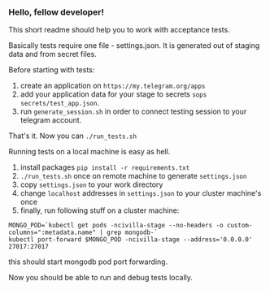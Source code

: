 ### Hello, fellow developer!

This short readme should help you to work with acceptance tests.  

Basically tests require one file - settings.json. It is generated out of staging data
and from secret files.  

Before starting with tests: 
1. create an application on `https://my.telegram.org/apps`
2. add your application data for your stage to secrets `sops secrets/test_app.json`. 
3. run `generate_session.sh` in order to connect testing session to your telegram account. 

That's it. Now you can `./run_tests.sh`

Running tests on a local machine is easy as hell.
1. install packages `pip install -r requirements.txt`
2. `./run_tests.sh` once on remote machine to generate `settings.json`
3. copy `settings.json` to your work directory
4. change `localhost` addresses in `settings.json` to your cluster machine's once
5. finally, run following stuff on a cluster machine:
```
MONGO_POD=`kubectl get pods -ncivilla-stage --no-headers -o custom-columns=":metadata.name" | grep mongodb-`
kubectl port-forward $MONGO_POD -ncivilla-stage --address='0.0.0.0' 27017:27017
```
this should start mongodb pod port forwarding.  

Now you should be able to run and debug tests locally.
